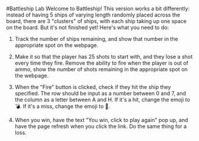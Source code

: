 #Battleship Lab
Welcome to Battleship! This version works a bit differently: instead of having 5 ships of varying length randomly placed across the board, there are 3 "clusters" of ships, with each ship taking up one space on the board. But it's not finished yet! Here's what you need to do:

1. Track the number of ships remaining, and show that number in the appropriate spot on the webpage.

2. Make it so that the player has 25 shots to start with, and they lose a shot every time they fire. Remove the ability to fire when the player is out of ammo, show the number of shots remaining in the appropriate spot on the webpage.

3. When the "Fire" button is clicked, check if they hit the ship they specified. The row should be input as a number between 0 and 7, and the column as a letter between A and H. If it's a hit, change the emoji to 💣. If it's a miss, change the emoji to 🙅.

4. When you win, have the text "You win, click to play again" pop up, and have the page refresh when you click the link. Do the same thing for a loss.
